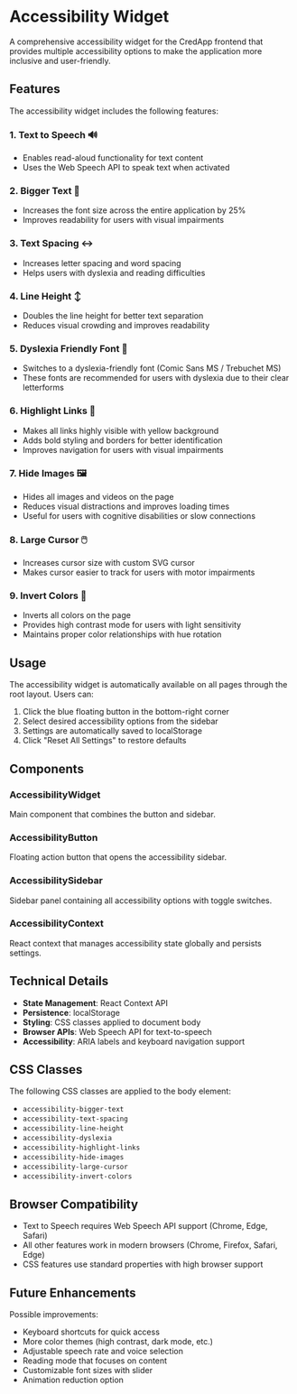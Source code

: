# Accessibility Widget

A comprehensive accessibility widget for the CredApp frontend that provides multiple accessibility options to make the application more inclusive and user-friendly.

## Features

The accessibility widget includes the following features:

### 1. **Text to Speech** 🔊
- Enables read-aloud functionality for text content
- Uses the Web Speech API to speak text when activated

### 2. **Bigger Text** 📝
- Increases the font size across the entire application by 25%
- Improves readability for users with visual impairments

### 3. **Text Spacing** ↔️
- Increases letter spacing and word spacing
- Helps users with dyslexia and reading difficulties

### 4. **Line Height** ↕️
- Doubles the line height for better text separation
- Reduces visual crowding and improves readability

### 5. **Dyslexia Friendly Font** 📖
- Switches to a dyslexia-friendly font (Comic Sans MS / Trebuchet MS)
- These fonts are recommended for users with dyslexia due to their clear letterforms

### 6. **Highlight Links** 🔗
- Makes all links highly visible with yellow background
- Adds bold styling and borders for better identification
- Improves navigation for users with visual impairments

### 7. **Hide Images** 🖼️
- Hides all images and videos on the page
- Reduces visual distractions and improves loading times
- Useful for users with cognitive disabilities or slow connections

### 8. **Large Cursor** 🖱️
- Increases cursor size with custom SVG cursor
- Makes cursor easier to track for users with motor impairments

### 9. **Invert Colors** 🎨
- Inverts all colors on the page
- Provides high contrast mode for users with light sensitivity
- Maintains proper color relationships with hue rotation

## Usage

The accessibility widget is automatically available on all pages through the root layout. Users can:

1. Click the blue floating button in the bottom-right corner
2. Select desired accessibility options from the sidebar
3. Settings are automatically saved to localStorage
4. Click "Reset All Settings" to restore defaults

## Components

### AccessibilityWidget
Main component that combines the button and sidebar.

### AccessibilityButton
Floating action button that opens the accessibility sidebar.

### AccessibilitySidebar
Sidebar panel containing all accessibility options with toggle switches.

### AccessibilityContext
React context that manages accessibility state globally and persists settings.

## Technical Details

- **State Management**: React Context API
- **Persistence**: localStorage
- **Styling**: CSS classes applied to document body
- **Browser APIs**: Web Speech API for text-to-speech
- **Accessibility**: ARIA labels and keyboard navigation support

## CSS Classes

The following CSS classes are applied to the body element:
- `accessibility-bigger-text`
- `accessibility-text-spacing`
- `accessibility-line-height`
- `accessibility-dyslexia`
- `accessibility-highlight-links`
- `accessibility-hide-images`
- `accessibility-large-cursor`
- `accessibility-invert-colors`

## Browser Compatibility

- Text to Speech requires Web Speech API support (Chrome, Edge, Safari)
- All other features work in modern browsers (Chrome, Firefox, Safari, Edge)
- CSS features use standard properties with high browser support

## Future Enhancements

Possible improvements:
- Keyboard shortcuts for quick access
- More color themes (high contrast, dark mode, etc.)
- Adjustable speech rate and voice selection
- Reading mode that focuses on content
- Customizable font sizes with slider
- Animation reduction option


